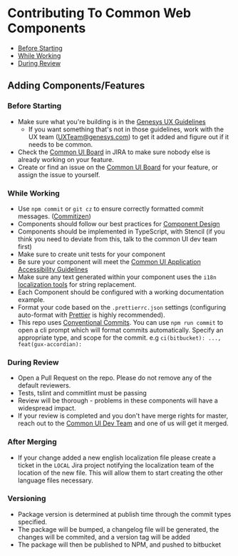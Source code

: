 # Contributing To Common Web Components

- [Before Starting](#before-starting)
- [While Working](#while-working)
- [During Review](#during-review)

## Adding Components/Features

### Before Starting

- Make sure what you're building is in the [Genesys UX Guidelines](https://intranet.genesys.com/display/UXT/Genesys+UX+Guidelines+3.0)
  - If you want something that's not in those guidelines, work with the UX team (UXTeam@genesys.com) to get it added and figure out if it needs to be common.
- Check the [Common UI Board](https://inindca.atlassian.net/projects/COMUI) in JIRA to make sure nobody else is already working on your feature.
- Create or find an issue on the [Common UI Board](https://inindca.atlassian.net/projects/COMUI) for your feature, or assign the issue to yourself.

### While Working

- Use `npm commit` or `git cz` to ensure correctly formatted commit messages. ([Commitizen](https://github.com/commitizen/cz-cli))
- Components should follow our best practices for [Component Design](./COMPONENT_DESIGN.md)
- Components should be implemented in TypeScript, with Stencil (if you think you need to deviate from this, talk to the common UI dev team first)
- Make sure to create unit tests for your component
- Be sure your component will meet the [Common UI Application Accessibility Guidelines](https://intranet.genesys.com/pages/viewpage.action?spaceKey=CMC&title=Common+UI+Application+Accessibility++Guidelines)
- Make sure any text generated within your component uses the `i18n` [localization tools](https://bitbucket.org/inindca/genesys-webcomponents/wiki/Localization) for string replacement.
- Each Component should be configured with a working documentation example.
- Format your code based on the `.prettierrc.json` settings (configuring auto-format with [Prettier](prettier.io) is highly recommended).
- This repo uses [Conventional Commits](https://www.conventionalcommits.org/). You can use `npm run commit` to open a cli prompt which will format commits automatically. Specify an appropriate type, and scope for the commit. e.g `ci(bitbucket): ..., feat(gux-accordian):`

### During Review

- Open a Pull Request on the repo. Please do not remove any of the default reviewers.
- Tests, tslint and commitlint must be passing
- Review will be thorough - problems in these components will have a widespread impact.
- If your review is completed and you don't have merge rights for master, reach out to the [Common UI Dev Team](https://apps.mypurecloud.com/directory/#/group/5b99076f08ece9148419013b) and one of us will get it merged.


### After Merging

- If your change added a new english localization file please create a ticket in the `LOCAL` Jira project notifying the localization team of the location of the new file. This will allow them to start creating the other language files necessary.

### Versioning

- Package version is determined at publish time through the commit types specified.
- The package will be bumped, a changelog file will be generated, the changes will be commited, and a version tag will be added
- The package will then be published to NPM, and pushed to bitbucket
